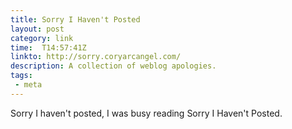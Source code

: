 ```yaml
---
title: Sorry I Haven't Posted
layout: post
category: link
time:  T14:57:41Z
linkto: http://sorry.coryarcangel.com/
description: A collection of weblog apologies.
tags: 
 - meta
---
```


Sorry I haven't posted, I was busy reading Sorry I Haven't Posted.
